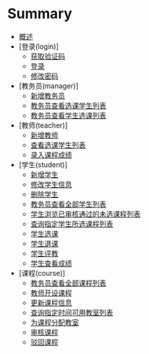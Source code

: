 # Summary

* [概述](README.md)
* [登录(login)]
   * [获取验证码](login/LoginCode.md)
   * [登录](login/Login.md)
   * [修改密码](login/ChangePwd.md)
* [教务员(manager)]
   * [新增教务员](manager/New.md)
   * [教务员查看选课学生列表](manager/ListStudentByCourse.md)
   * [教务员查看学生选课列表](manager/ListCourseByStudent.md)
* [教师(teacher)]
   * [新增教师](teacher/New.md)
   * [查看选课学生列表](teacher/StudentList.md)
   * [录入课程成绩](teacher/RecordCourseGrade.md)
* [学生(student)]
   * [新增学生](student/New.md)
   * [修改学生信息](student/Update.md)
   * [删除学生](student/Delete.md)
   * [教务员查看全部学生列表](student/List.md)
   * [学生浏览已审核通过的未选课程列表](student/BrowseCourse.md)
   * [查询指定学生所选课程列表](student/ListCourse.md)
   * [学生选课](student/SelectCourse.md)
   * [学生退课](student/DropCourse.md)
   * [学生评教](student/EvaluateGrade.md)
   * [学生查看成绩](student/ViewGrade.md)
* [课程(course)]
   * [教务员查看全部课程列表](course/List.md)
   * [教师开设课程](course/New.md)
   * [更新课程信息](course/Update.md)
   * [查询指定时间可用教室列表](course/RoomList.md)
   * [为课程分配教室](course/BindingRoom.md)
   * [审核课程](course/Pass.md)
   * [驳回课程](course/Reject.md)